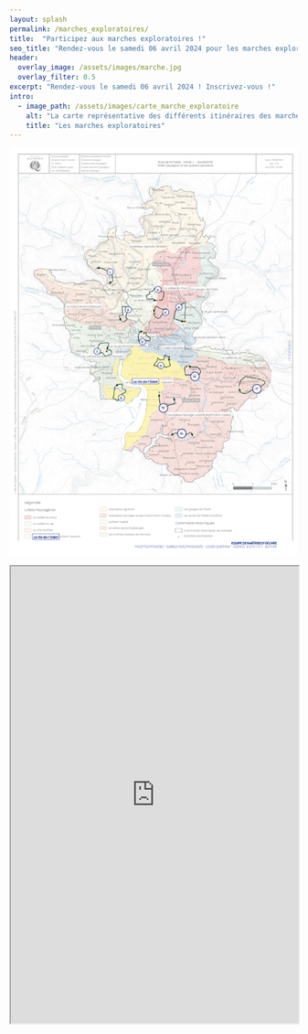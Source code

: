 ```yaml
---
layout: splash
permalink: /marches_exploratoires/
title:  "Participez aux marches exploratoires !"
seo_title: "Rendez-vous le samedi 06 avril 2024 pour les marches exploratoires !"
header:
  overlay_image: /assets/images/marche.jpg
  overlay_filter: 0.5
excerpt: "Rendez-vous le samedi 06 avril 2024 ! Inscrivez-vous !"
intro:
  - image_path: /assets/images/carte_marche_exploratoire
    alt: "La carte représentative des différents itinéraires des marches exploratoires"
    title: "Les marches exploratoires"
---
```

![carte_marche_exploratoire.jpg](/assets/images/carte_marche_exploratoire.jpg)

<iframe src="https://framaforms.org/inscription-aux-marches-exploratoires-1709111925" width="100%" height="800" border="0"></iframe>
